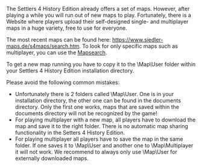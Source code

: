 The Settlers 4 History Edition already offers a set of maps. However, after playing a while you will run out of new maps to play.
Fortunately, there is a Website where players upload their self-designed single- and multiplayer maps in a huge variety, free to use for everyone.

The most recent maps can be found here: https://www.siedler-maps.de/s4maps/search.htm. 
To look for only specific maps such as multiplayer, you can use the [Mapsearch].

To get a new map running you have to copy it to the \Map\User folder within your Settlers 4 History Edition installation directory.

Please avoid the following common mistakes:
* Unfortunately there is 2 folders called \Map\User. One is in your installation directory, the other one can be found in the documents directory. Only the first one works, maps that are saved within the documents directory will not be recognized by the game!
* For playing multiplayer with a new map, all players have to download the map and save it to the right folder. There is no automatic  map sharing functionality in the Setters 4 History Edition.
* For playing multiplayer all players have to save the map in the same folder. If one saves it to \Map\User and another one to \Map\Multiplayer it will not work. We recommend to always only use \Map\User for externally downloaded maps.

[Mapsearch]: https://www.siedler-maps.de/s4maps/search.htm